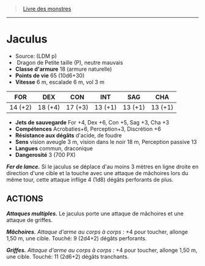 ﻿> [Livre des monstres](tome_of_beasts.md)

---

# Jaculus

- Source: (LDM p)
-  Dragon de Petite taille (P), neutre mauvais
- **Classe d'armure** 18 (armure naturelle)
- **Points de vie** 65 (10d6+30)
- **Vitesse** 6 m, escalade 6 m, vol 3 m

|FOR|DEX|CON|INT|SAG|CHA|
|---|---|---|---|---|---|
|14 (+2)|18 (+4)|17 (+3)|13 (+1)|13 (+1)|13 (+1)|

- **Jets de sauvegarde** For +4, Dex +6, Con +5, Sag +3, Cha +3
- **Compétences** Acrobaties+6, Perception+3, Discrétion +6
- **Résistance aux dégâts** d'acide, de foudre
- **Sens** vision aveugle 3 m, vision dans le noir 18 m, Perception passive 13
- **Langues** commun, draconique
- **Dangerosité** 3 (700 PX)

**_Fer de lance._** Si le jaculus se déplace d'au moins 3 mètres en ligne droite en direction d'une cible et la touche avec une attaque de mâchoires lors du même tour, cette attaque inflige 4 (1d8) dégâts perforants de plus.

## ACTIONS

**_Attaques multiples._** Le jaculus porte une attaque de mâchoires et une attaque de griffes.

**_Mâchoires._** _Attaque d'arme au corps à corps :_ +4 pour toucher, allonge 1,50 m, une cible. Touché: 9 (2d4+2) dégâts perforants.

**_Griffes._** _Attaque d'arme au corps à corps :_ +4 pour toucher, allonge 1,50 m, une cible. Touché: 11 (2d6+2) dégâts tranchants.

